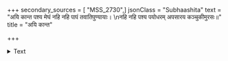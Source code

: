 +++
secondary_sources = [ "MSS_2730",]
jsonClass = "Subhaashita"
text = "अयि कान्त पश्य मेघं नहि नहि पापं तवातिपुण्यायाः।  \nनहि नहि पश्य पयोधरम् अपसारय कञ्चुकीमुरसः॥"
title = "अयि कान्त"

+++

<details><summary>Text</summary>

अयि कान्त पश्य मेघं नहि नहि पापं तवातिपुण्यायाः।  
नहि नहि पश्य पयोधरम् अपसारय कञ्चुकीमुरसः॥
</details>
